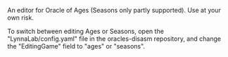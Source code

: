 An editor for Oracle of Ages (Seasons only partly supported). Use at your own risk.

To switch between editing Ages or Seasons, open the "LynnaLab/config.yaml" file in the
oracles-disasm repository, and change the "EditingGame" field to "ages" or "seasons".
